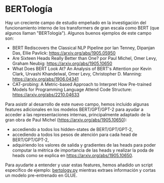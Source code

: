 <!--Copyright 2020 The HuggingFace Team. All rights reserved.

Licensed under the Apache License, Version 2.0 (the "License"); you may not use this file except in compliance with
the License. You may obtain a copy of the License at

http://www.apache.org/licenses/LICENSE-2.0

Unless required by applicable law or agreed to in writing, software distributed under the License is distributed on
an "AS IS" BASIS, WITHOUT WARRANTIES OR CONDITIONS OF ANY KIND, either express or implied. See the License for the
specific language governing permissions and limitations under the License.

⚠️ Note that this file is in Markdown but contain specific syntax for our doc-builder (similar to MDX) that may not be
rendered properly in your Markdown viewer.

-->

# BERTología

Hay un creciente campo de estudio empeñado en la investigación del funcionamiento interno de los transformers de gran escala como BERT
(que algunos llaman "BERTología"). Algunos buenos ejemplos de este campo son:


- BERT Rediscovers the Classical NLP Pipeline por Ian Tenney, Dipanjan Das, Ellie Pavlick:
  https://arxiv.org/abs/1905.05950
- Are Sixteen Heads Really Better than One? por Paul Michel, Omer Levy, Graham Neubig: https://arxiv.org/abs/1905.10650
- What Does BERT Look At? An Analysis of BERT's Attention por Kevin Clark, Urvashi Khandelwal, Omer Levy, Christopher D.
  Manning: https://arxiv.org/abs/1906.04341
- CAT-probing: A Metric-based Approach to Interpret How Pre-trained Models for Programming Language Attend Code Structure: https://arxiv.org/abs/2210.04633

Para asistir al desarrollo de este nuevo campo, hemos incluido algunas features adicionales en los modelos BERT/GPT/GPT-2 para
ayudar a acceder a las representaciones internas, principalmente adaptado de la gran obra de Paul Michel
(https://arxiv.org/abs/1905.10650):


- accediendo a todos los hidden-states de BERT/GPT/GPT-2,
- accediendo a todos los pesos de atención para cada head de BERT/GPT/GPT-2,
- adquiriendo los valores de salida y gradientes de las heads para poder computar la métrica de importancia de las heads y realizar la poda de heads como se explica
  en https://arxiv.org/abs/1905.10650.

Para ayudarte a entender y usar estas features, hemos añadido un script específico de ejemplo: [bertology.py](https://github.com/huggingface/transformers-research-projects/tree/main/bertology/run_bertology.py) mientras extraes información y cortas un modelo pre-entrenado en
GLUE.

